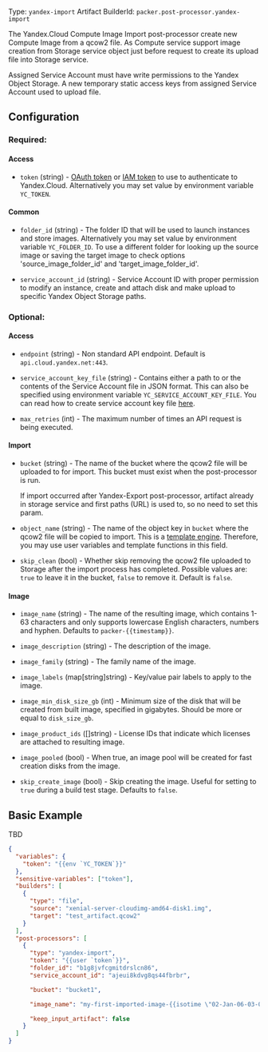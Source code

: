 Type: `yandex-import`
Artifact BuilderId: `packer.post-processor.yandex-import`

The Yandex.Cloud Compute Image Import post-processor create new Compute Image
from a qcow2 file. As Compute service support image creation from Storage service object
just before request to create its upload file into Storage service.

Assigned Service Account must have write permissions to the Yandex Object Storage.
A new temporary static access keys from assigned Service Account used to upload
file.

## Configuration

### Required:

#### Access

<!-- Code generated from the comments of the AccessConfig struct in builder/yandex/access_config.go; DO NOT EDIT MANUALLY -->

- `token` (string) - [OAuth token](https://cloud.yandex.com/docs/iam/concepts/authorization/oauth-token)
  or [IAM token](https://cloud.yandex.com/docs/iam/concepts/authorization/iam-token)
  to use to authenticate to Yandex.Cloud. Alternatively you may set
  value by environment variable `YC_TOKEN`.

<!-- End of code generated from the comments of the AccessConfig struct in builder/yandex/access_config.go; -->


#### Common

<!-- Code generated from the comments of the CloudConfig struct in builder/yandex/common_config.go; DO NOT EDIT MANUALLY -->

- `folder_id` (string) - The folder ID that will be used to launch instances and store images.
  Alternatively you may set value by environment variable `YC_FOLDER_ID`.
  To use a different folder for looking up the source image or saving the target image to
  check options 'source_image_folder_id' and 'target_image_folder_id'.

<!-- End of code generated from the comments of the CloudConfig struct in builder/yandex/common_config.go; -->


<!-- Code generated from the comments of the ExchangeConfig struct in post-processor/yandex-export/config.go; DO NOT EDIT MANUALLY -->

- `service_account_id` (string) - Service Account ID with proper permission to modify an instance, create and attach disk and
  make upload to specific Yandex Object Storage paths.

<!-- End of code generated from the comments of the ExchangeConfig struct in post-processor/yandex-export/config.go; -->


### Optional:

#### Access

<!-- Code generated from the comments of the AccessConfig struct in builder/yandex/access_config.go; DO NOT EDIT MANUALLY -->

- `endpoint` (string) - Non standard API endpoint. Default is `api.cloud.yandex.net:443`.

- `service_account_key_file` (string) - Contains either a path to or the contents of the Service Account file in JSON format.
  This can also be specified using environment variable `YC_SERVICE_ACCOUNT_KEY_FILE`.
  You can read how to create service account key file [here](https://cloud.yandex.com/docs/iam/operations/iam-token/create-for-sa#keys-create).

- `max_retries` (int) - The maximum number of times an API request is being executed.

<!-- End of code generated from the comments of the AccessConfig struct in builder/yandex/access_config.go; -->


#### Import

<!-- Code generated from the comments of the Config struct in post-processor/yandex-import/post-processor.go; DO NOT EDIT MANUALLY -->

- `bucket` (string) - The name of the bucket where the qcow2 file will be uploaded to for import.
  This bucket must exist when the post-processor is run.
  
  If import occurred after Yandex-Export post-processor, artifact already
  in storage service and first paths (URL) is used to, so no need to set this param.

- `object_name` (string) - The name of the object key in `bucket` where the qcow2 file will be copied to import.
  This is a [template engine](/packer/docs/templates/legacy_json_templates/engine).
  Therefore, you may use user variables and template functions in this field.

- `skip_clean` (bool) - Whether skip removing the qcow2 file uploaded to Storage
  after the import process has completed. Possible values are: `true` to
  leave it in the bucket, `false` to remove it. Default is `false`.

<!-- End of code generated from the comments of the Config struct in post-processor/yandex-import/post-processor.go; -->


#### Image

<!-- Code generated from the comments of the ImageConfig struct in builder/yandex/common_config.go; DO NOT EDIT MANUALLY -->

- `image_name` (string) - The name of the resulting image, which contains 1-63 characters and only
  supports lowercase English characters, numbers and hyphen. Defaults to
  `packer-{{timestamp}}`.

- `image_description` (string) - The description of the image.

- `image_family` (string) - The family name of the image.

- `image_labels` (map[string]string) - Key/value pair labels to apply to the image.

- `image_min_disk_size_gb` (int) - Minimum size of the disk that will be created from built image, specified in gigabytes.
  Should be more or equal to `disk_size_gb`.

- `image_product_ids` ([]string) - License IDs that indicate which licenses are attached to resulting image.

- `image_pooled` (bool) - When true, an image pool will be created for fast creation disks from the image.

- `skip_create_image` (bool) - Skip creating the image. Useful for setting to `true` during a build test stage. Defaults to `false`.

<!-- End of code generated from the comments of the ImageConfig struct in builder/yandex/common_config.go; -->


## Basic Example

TBD

```json
{
  "variables": {
    "token": "{{env `YC_TOKEN`}}"
  },
  "sensitive-variables": ["token"],
  "builders": [
    {
      "type": "file",
      "source": "xenial-server-cloudimg-amd64-disk1.img",
      "target": "test_artifact.qcow2"
    }
  ],
  "post-processors": [
    {
      "type": "yandex-import",
      "token": "{{user `token`}}",
      "folder_id": "b1g8jvfcgmitdrslcn86",
      "service_account_id": "ajeui8kdvg8qs44fbrbr",

      "bucket": "bucket1",

      "image_name": "my-first-imported-image-{{isotime \"02-Jan-06-03-04-05\" | lower }}",

      "keep_input_artifact": false
    }
  ]
}
```
